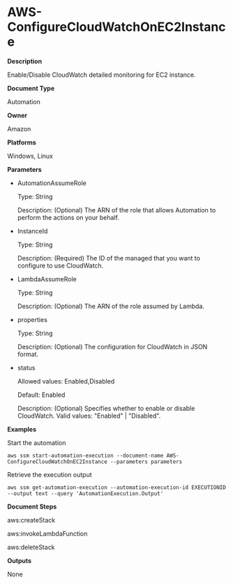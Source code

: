 # AWS\-ConfigureCloudWatchOnEC2Instance<a name="automation-aws-configurecloudwatchonec2instance"></a>

**Description**

Enable/Disable CloudWatch detailed monitoring for EC2 instance.

**Document Type**

Automation

**Owner**

Amazon

**Platforms**

Windows, Linux

**Parameters**
+ AutomationAssumeRole

  Type: String

  Description: \(Optional\) The ARN of the role that allows Automation to perform the actions on your behalf\.
+ InstanceId

  Type: String

  Description: \(Required\) The ID of the managed that you want to configure to use CloudWatch\.
+ LambdaAssumeRole

  Type: String

  Description: \(Optional\) The ARN of the role assumed by Lambda\.
+ properties

  Type: String

  Description: \(Optional\) The configuration for CloudWatch in JSON format\.
+ status

  Allowed values: Enabled,Disabled

  Default: Enabled

  Description: \(Optional\) Specifies whether to enable or disable CloudWatch\. Valid values: "Enabled" \| "Disabled"\.

**Examples**

Start the automation

```
aws ssm start-automation-execution --document-name AWS-ConfigureCloudWatchOnEC2Instance --parameters parameters
```

Retrieve the execution output

```
aws ssm get-automation-execution --automation-execution-id EXECUTIONID --output text --query 'AutomationExecution.Output'
```

**Document Steps**

aws:createStack

aws:invokeLambdaFunction

aws:deleteStack

**Outputs**

None
